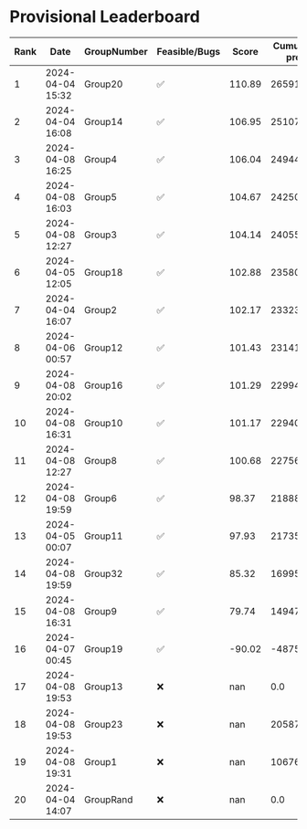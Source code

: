 # Provisional Leaderboard
| Rank | Date | GroupNumber | Feasible/Bugs | Score | Cumulative profit | Runtime |
| ------ | ------------ | ------------------- |-------------| ------- | ------- | ------- |
| 1 | 2024-04-04 15:32 | Group20 | ✅ | 110.89 | 265913.71 | 65.29s |
| 2 | 2024-04-04 16:08 | Group14 | ✅ | 106.95 | 251072.91 | 20.04s |
| 3 | 2024-04-08 16:25 | Group4 | ✅ | 106.04 | 249442.69 | 1301.96s |
| 4 | 2024-04-08 16:03 | Group5 | ✅ | 104.67 | 242506.67 | 1.86s |
| 5 | 2024-04-08 12:27 | Group3 | ✅ | 104.14 | 240558.72 | 28.93s |
| 6 | 2024-04-05 12:05 | Group18 | ✅ | 102.88 | 235806.0 | 1.47s |
| 7 | 2024-04-04 16:07 | Group2 | ✅ | 102.17 | 233239.08 | 62.12s |
| 8 | 2024-04-06 00:57 | Group12 | ✅ | 101.43 | 231415.87 | 758.08s |
| 9 | 2024-04-08 20:02 | Group16 | ✅ | 101.29 | 229944.81 | 81.14s |
| 10 | 2024-04-08 16:31 | Group10 | ✅ | 101.17 | 229400.05 | 1.15s |
| 11 | 2024-04-08 12:27 | Group8 | ✅ | 100.68 | 227565.0 | 1.31s |
| 12 | 2024-04-08 19:59 | Group6 | ✅ | 98.37 | 218880.98 | 0.46s |
| 13 | 2024-04-05 00:07 | Group11 | ✅ | 97.93 | 217356.89 | 85.21s |
| 14 | 2024-04-08 19:59 | Group32 | ✅ | 85.32 | 169959.24 | 4.3s |
| 15 | 2024-04-08 16:31 | Group9 | ✅ | 79.74 | 149478.45 | 338.29s |
| 16 | 2024-04-07 00:45 | Group19 | ✅ | -90.02 | -487554.39 | 5.88s |
| 17 | 2024-04-08 19:53 | Group13 | ❌ | nan | 0.0 | 1.66s |
| 18 | 2024-04-08 19:53 | Group23 | ❌ | nan | 205870.03 | 1.26s |
| 19 | 2024-04-08 19:31 | Group1 | ❌ | nan | 106763.49 | 1.34s |
| 20 | 2024-04-04 14:07 | GroupRand | ❌ | nan | 0.0 | 0.0s |

